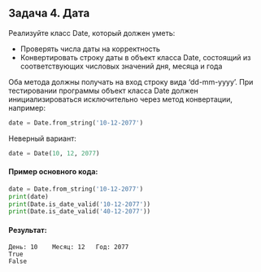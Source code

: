 ## Задача 4. Дата
Реализуйте класс Date, который должен уметь:
- Проверять числа даты на корректность
- Конвертировать строку даты в объект класса Date, состоящий из соответствующих числовых значений дня, месяца и года

Оба метода должны получать на вход строку вида ‘dd-mm-yyyy’.
При тестировании программы объект класса Date должен инициализироваться исключительно через метод конвертации, например:
````python
date = Date.from_string('10-12-2077')
````
Неверный вариант: 
````python
date = Date(10, 12, 2077)
````

#### Пример основного кода:
````python
date = Date.from_string('10-12-2077')
print(date)
print(Date.is_date_valid('10-12-2077'))
print(Date.is_date_valid('40-12-2077'))
````

#### Результат:
````
День: 10	Месяц: 12	Год: 2077
True
False
````


